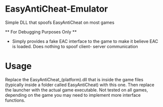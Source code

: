 # EasyAntiCheat-Emulator
Simple DLL that spoofs EasyAntiCheat on most games

** For Debugging Purposes Only **
- Simply provides a fake EAC interface to the game to make it believe EAC is loaded. Does nothing to spoof client- server communication

# Usage
Replace the EasyAntiCheat_(platform).dll that is inside the game files (typically inside a folder called EasyAntiCheat) with this one. Then replace the launcher with the actual game executable. Not tested on all games, depending on the game you may need to implement more interface functions.
